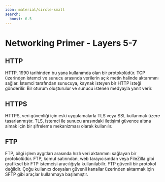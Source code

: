 ```yaml
---
icon: material/circle-small
search:
  boost: 0.5
---
```


# Networking Primer - Layers 5-7

## HTTP

HTTP, 1990 tarihinden bu yana kullanımda olan bir protokolüdür. TCP üzerinden istemci ve sunucu arasında verilerin açık metin halinde aktarımını sağlar. İstemci tarafından sunucuya, kaynak isteyen bir HTTP isteği gönderilir. Bir oturum oluşturulur ve sunucu istenen medyayla yanıt verir.

## HTTPS

HTTPS, veri güvenliği için eski uygulamalarla TLS veya SSL kullanmak üzere tasarlanmıştır. TLS, istemci ile sunucu arasındaki iletişimi güvence altına almak için bir şifreleme mekanizması olarak kullanılır.

## FTP

FTP, bilgi işlem aygıtları arasında hızlı veri aktarımını sağlayan bir protokolüdür. FTP, komut satırından, web tarayıcısından veya FileZilla gibi grafiksel bir FTP istemcisi aracılığıyla kullanılabilir. FTP güvenli bir protokol değildir. Çoğu kullanıcı dosyaları güvenli kanallar üzerinden aktarmak için SFTP gibi araçlar kullanmaya başlamıştır.
